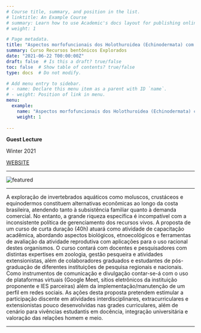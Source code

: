 ```yaml
---
# Course title, summary, and position in the list.
# linktitle: An Example Course
# summary: Learn how to use Academic's docs layout for publishing online courses, software documentation, and tutorials.
# weight: 1

# Page metadata.
title: "Aspectos morfofuncionais dos Holothuroidea (Echinodermata) com ênfase em reprodução"
summary: Curso Recursos bentônicos Explorados
date: "2021-06-22 T00:00:00Z"
draft: false  # Is this a draft? true/false
toc: false  # Show table of contents? true/false
type: docs  # Do not modify.

# Add menu entry to sidebar.
# - name: Declare this menu item as a parent with ID `name`.
# - weight: Position of link in menu.
menu:
  example:
    name: "Aspectos morfofuncionais dos Holothuroidea (Echinodermata) com ênfase em reprodução"
    weight: 1
    
---
```


**Guest Lecture**

Winter 2021

[WEBSITE](https://www.unespar.edu.br/)


---

![featured](https://user-images.githubusercontent.com/83780390/123008108-af9d3900-d390-11eb-8a22-955fac254dc6.png)

---

A exploração de invertebrados aquáticos como moluscos, crustáceos e equinodermos constituem alternativas econômicas ao longo da costa brasileira, atendendo tanto à subsistência familiar quanto à demanda comercial. No entanto, a grande riqueza específica é incompatível com a inconsistente política de gerenciamento dos recursos vivos. A proposta de um curso de curta duração (40h) atuará como atividade de capacitação acadêmica, abordando aspectos biológicos, etnoecológicos e ferramentas de avaliação da atividade reprodutiva com aplicações para o uso racional destes organismos. O curso contará com docentes e pesquisadores com distintas expertises em zoologia, gestão pesqueira e atividades extensionistas, além de colaboradores graduados e estudantes de pós-graduação de diferentes instituições de pesquisa regionais e nacionais. Como instrumentos de comunicação e divulgação contar-se-á com o uso de plataformas virtuais (Google Meet, sítios eletrônicos da instituição proponente e IES parceiras) além da implementação/manutenção de um perfil em redes sociais. As ações desta proposta pretendem estimular a participação discente em atividades interdisciplinares, extracurriculares e extensionistas pouco desenvolvidas nas grades curriculares, além de cenário para vivências estudantis em docência, integração universitária e valoração das relações homem e meio.

---
